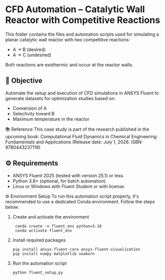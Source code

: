 # CFD Automation – Catalytic Wall Reactor with Competitive Reactions

This folder contains the files and automation scripts used for simulating a planar catalytic wall reactor with two competitive reactions:

- A → B (desired)
- A → C (undesired)

Both reactions are exothermic and occur at the reactor walls.

## 🎯 Objective

Automate the setup and execution of CFD simulations in ANSYS Fluent to generate datasets for optimization studies based on:

- Conversion of A  
- Selectivity toward B  
- Maximum temperature in the reactor

📚 Reference
This case study is part of the research published in the upcoming book:
Computational Fluid Dynamics in Chemical Engineering: Fundamentals and Applications (Release date: July 1, 2026. ISBN: 9780443237119)

## ⚙️ Requirements

- ANSYS Fluent 2025 (tested with version 25.1)  or less.
- Python 3.8+ (optional, for batch automation)  
- Linux or Windows with Fluent Student or with license. 

⚙️ Environment Setup
To run this automation script properly, it's recommended to use a dedicated Conda environment. Follow the steps below:
1. Create and activate the environment
   ```
    conda create -n fluent_env python=3.10
    conda activate fluent_env

   ```

2. Install required packages
   ```
   pip install ansys-fluent-core ansys-fluent-visualization
   pip install numpy matplotlib seaborn
   ```

3. Run the automation script
   ```
   python fluent_setup.py
   ```
